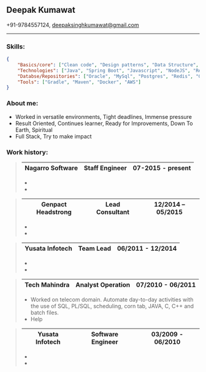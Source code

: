 ## Deepak Kumawat
+91-9784557124, deepaksinghkumawat@gmail.com

---
### Skills:
```json
{
    "Basics/core": ["Clean code", "Design patterns", "Data Structure", "Microservices", "SOAP", "REST"],
    "Technologies": ["Java", "Spring Boot", "Javascript", "NodeJS", "React", "Angular","PL/SQL", "HTML", "CSS"],
    "Databse/Repositories": ["Oracle", "MySql", "Postgres", "Redis", "GIT"],
    "Tools": ["Gradle", "Maven", "Docker", "AWS"]
}
```

### About me:
- Worked in versatile environments, Tight deadlines, Immense pressure
- Result Oriented, Continues learner, Ready for Improvements, Down To Earth, Spiritual
- Full Stack, Try to make impact

### Work history:
> | Nagarro Software | Staff Engineer | 07-2015 - present |
> | - | - | - |
> - 
> - 

> | Genpact Headstrong | Lead Consultant | 12/2014 – 05/2015 |
> | - | - | - |
> - 
> - 

> | Yusata Infotech | Team Lead | 06/2011 - 12/2014 |
> | - | - | - |
> - 
> - 

> | Tech Mahindra | Analyst Operation | 07/2010 - 06/2011 |
> | - | - | - |
> - Worked on telecom domain. Automate day-to-day activities with the use of SQL,
PL/SQL, scheduling, corn tab, JAVA, C, C++ and batch
files.
> - Help

> | Yusata Infotech | Software Engineer | 03/2009 - 06/2010 |
> | - | - | - |
> - 
> - 